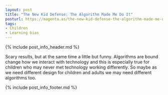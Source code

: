 ```yaml
---
layout: post
title: "The New Kid Defense: The Algorithm Made Me Do It"
posturl: https://magenta.as/the-new-kid-defense-the-algorithm-made-me-do-it-23cf7585e082
tags:
- Children
- Learning bias
---
```


{% include post_info_header.md %}

Scary results, but at the same time a little but funny. Algorithms are bound change how we interact with technology and this is especially true for children who may never met technology working differently. So maybe as we need different design for children and adults we may need different algorithms too.

<!--more-->
{% include post_info_footer.md %}
